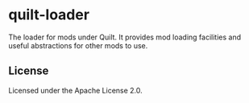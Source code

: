 quilt-loader
===========

The loader for mods under Quilt. It provides mod loading facilities and useful abstractions for other mods to use.

## License

Licensed under the Apache License 2.0.
